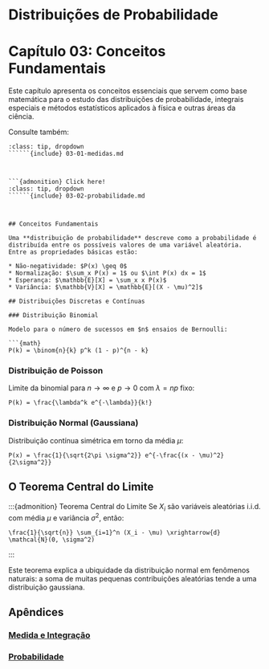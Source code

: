 # Distribuições de Probabilidade

# Capítulo 03: Conceitos Fundamentais

Este capítulo apresenta os conceitos essenciais que servem como base matemática para o estudo das distribuições de probabilidade, integrais especiais e métodos estatísticos aplicados à física e outras áreas da ciência.

Consulte também:

```{admonition} Click here!
:class: tip, dropdown
``````{include} 03-01-medidas.md
``````
```


```{admonition} Click here!
:class: tip, dropdown
``````{include} 03-02-probabilidade.md
``````
```


## Conceitos Fundamentais

Uma **distribuição de probabilidade** descreve como a probabilidade é distribuída entre os possíveis valores de uma variável aleatória. Entre as propriedades básicas estão:

* Não-negatividade: $P(x) \geq 0$
* Normalização: $\sum_x P(x) = 1$ ou $\int P(x) dx = 1$
* Esperança: $\mathbb{E}[X] = \sum_x x P(x)$
* Variância: $\mathbb{V}[X] = \mathbb{E}[(X - \mu)^2]$

## Distribuições Discretas e Contínuas

### Distribuição Binomial

Modelo para o número de sucessos em $n$ ensaios de Bernoulli:

```{math}
P(k) = \binom{n}{k} p^k (1 - p)^{n - k}
```

### Distribuição de Poisson

Limite da binomial para $n \to \infty$ e $p \to 0$ com $\lambda = np$ fixo:

```{math}
P(k) = \frac{\lambda^k e^{-\lambda}}{k!}
```

### Distribuição Normal (Gaussiana)

Distribuição contínua simétrica em torno da média $\mu$:

```{math}
P(x) = \frac{1}{\sqrt{2\pi \sigma^2}} e^{-\frac{(x - \mu)^2}{2\sigma^2}}
```

## O Teorema Central do Limite

\:::{admonition} Teorema Central do Limite
Se $X_i$ são variáveis aleatórias i.i.d. com média $\mu$ e variância $\sigma^2$, então:

```{math}
\frac{1}{\sqrt{n}} \sum_{i=1}^n (X_i - \mu) \xrightarrow{d} \mathcal{N}(0, \sigma^2)
```

\:::

Este teorema explica a ubiquidade da distribuição normal em fenômenos naturais: a soma de muitas pequenas contribuições aleatórias tende a uma distribuição gaussiana.

## Apêndices

### [Medida e Integração](03-01-medidas)


### [Probabilidade](03-02-probabilidade)
